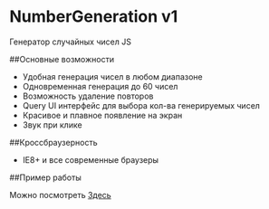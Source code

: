 NumberGeneration v1
================
Генератор случайных чисел JS

##Основные возможности

 - Удобная генерация чисел в любом диапазоне
 - Одновременная генерация до 60 чисел
 - Возможность удаление повторов
 - Query UI интерфейс для выбора кол-ва генерируемых чисел
 - Красивое и плавное появление на экран
 - Звук при клике


##Кроссбраузерность

 - IE8+ и все современные браузеры

##Пример работы

Можно посмотреть <a href="http://example.web-ulyanov.ru/frontend/GenerationNumber/">Здесь</a>
